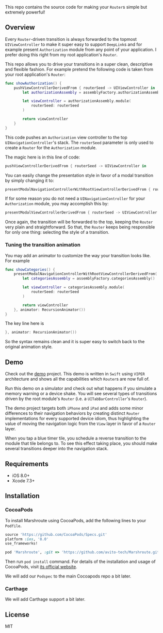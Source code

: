 This repo contains the source code for making your `Router`s  simple but extremely powerful!

## Overview

Every `Router`-driven transition is always forwarded to the topmost `UIViewController`
to make it super easy to support `DeepLink`s and for example present `Authorization` module from any point of your application. 
I prefer doing this right from my root application's `Router`.

This repo allows you to drive your transitions in a super clean, descriptive and flexible fashion. 
For example pretend the following code is taken from your root application's `Router`: 

```swift
func showAuthorization() {
    pushViewControllerDerivedFrom { routerSeed -> UIViewController in
        let authorizationAssembly = assemblyFactory.authorizationAssembly()

        let viewController = authorizationAssembly.module(
            routerSeed: routerSeed
        )

        return viewController
    }
}
```

This code pushes an `Authorization` view controller to the top `UINavigationController`'s stack.
The `routerSeed` parameter is only used to create a `Router` for the `Authorization` module.

The magic here is in this line of code:
```swift
pushViewControllerDerivedFrom { routerSeed -> UIViewController in
```

You can easily change the presentation style in favor of a modal transition by simply changing it to: 
```swift
presentModalNavigationControllerWithRootViewControllerDerivedFrom { routerSeed -> UIViewController in
```

If for some reason you do not need a `UINavigationController` for your `Authorization` module, you may accomplish this by:
```swift
presentModalViewControllerDerivedFrom { routerSeed -> UIViewController in
```

Once again, the transition will be forwarded to the top, keeping the `Router` very plain and straightforward.
So that, the `Router` keeps being responsible for only one thing: selecting the style of a transition. 

### Tuning the transition animation

You may add an animator to customize the way your transition looks like. For example

```swift
func showCategories() {
    presentModalNavigationControllerWithRootViewControllerDerivedFrom( { routerSeed -> UIViewController in
        let categoriesAssembly = assemblyFactory.categoriesAssembly()

        let viewController = categoriesAssembly.module(
            routerSeed: routerSeed
        )

        return viewController
    }, animator: RecursionAnimator())
}
```

The key line here is 
```swift
}, animator: RecursionAnimator())
```

So the syntax remains clean and it is super easy to switch back to the original animation style.

## Demo

Check out the [demo](https://github.com/avito-tech/Marshroute/tree/master/Example) project. 
This demo is written in `Swift` using `VIPER` architecture and shows all the capabilities which `Router`s are now full of.

Run this demo on a simulator and check out what happens if you simulate a memory warning or a device shake. 
You will see several types of transitions driven by the root module's `Router` (i.e. a `UITabBarController`'s `Router`).

The demo project targets both `iPhone` and `iPad` and adds some minor differences to their navigation behaviors by creating distinct `Router` implementations for every supported device idiom, thus highlighting the value of moving the navigation logic from the `View` layer in favor of a `Router` layer.

When you tap a blue timer tile, you schedule a reverse transition to the module that tile belongs to. 
To see this effect taking place, you should make several transitions deeper into the navigation stack. 

## Requirements

- iOS 8.0+
- Xcode 7.3+

## Installation
### CocoaPods

To install Marshroute using CocoaPods, add the following lines to your `Podfile`.

```ruby
source 'https://github.com/CocoaPods/Specs.git'
platform :ios, '8.0'
use_frameworks!

pod 'Marshroute', :git => 'https://github.com/avito-tech/Marshroute.git', :tag => '0.3.0'
```

Then run `pod install` command. For details of the installation and usage of CocoaPods, visit [its official website](https://cocoapods.org).

We will add our `Podspec` to the main Cocoapods repo a bit later.

### Carthage

We will add Carthage support a bit later.

## License

MIT